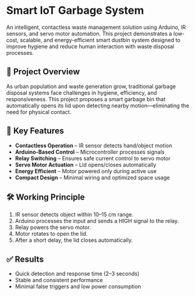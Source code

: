 # Smart IoT Garbage System

An intelligent, contactless waste management solution using Arduino, IR sensors, and servo motor automation. This project demonstrates a low-cost, scalable, and energy-efficient smart dustbin system designed to improve hygiene and reduce human interaction with waste disposal processes.

## 📘 Project Overview

As urban population and waste generation grow, traditional garbage disposal systems face challenges in hygiene, efficiency, and responsiveness. This project proposes a smart garbage bin that automatically opens its lid upon detecting nearby motion—eliminating the need for physical contact.

## 🧠 Key Features

- **Contactless Operation** – IR sensor detects hand/object motion
- **Arduino-Based Control** – Microcontroller processes signals
- **Relay Switching** – Ensures safe current control to servo motor
- **Servo Motor Actuation** – Lid opens/closes automatically
- **Energy Efficient** – Motor powered only during active use
- **Compact Design** – Minimal wiring and optimized space usage

## 🛠️ Working Principle

1. IR sensor detects object within 10–15 cm range.
2. Arduino processes the input and sends a HIGH signal to the relay.
3. Relay powers the servo motor.
4. Motor rotates to open the lid.
5. After a short delay, the lid closes automatically.

## ✅ Results

- Quick detection and response time (2–3 seconds)
- Stable and consistent performance
- Minimal false triggers and low power consumption
